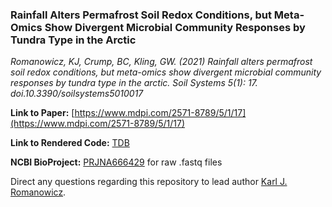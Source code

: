 ### Rainfall Alters Permafrost Soil Redox Conditions, but Meta-Omics Show Divergent Microbial Community Responses by Tundra Type in the Arctic

*Romanowicz, KJ, Crump, BC, Kling, GW. (2021) Rainfall alters permafrost soil redox conditions, but meta-omics show divergent microbial community responses by tundra type in the arctic. Soil Systems 5(1): 17. doi.10.3390/soilsystems5010017*

**Link to Paper:** [https://www.mdpi.com/2571-8789/5/1/17](https://www.mdpi.com/2571-8789/5/1/17)

**Link to Rendered Code:** [TDB]()

**NCBI BioProject:** [PRJNA666429](https://www.ncbi.nlm.nih.gov/bioproject/?term=PRJNA666429) for raw .fastq files

Direct any questions regarding this repository to lead author [Karl J. Romanowicz](mailto:kjromano@umich.edu).
